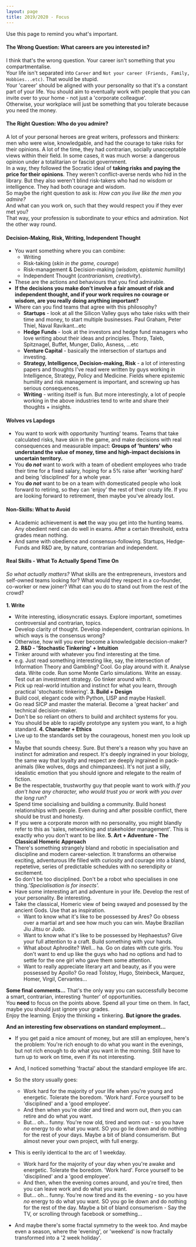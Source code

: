 ```yaml
---
layout: page
title: 2019/2020 - Focus
---
```


<p class="message">
  Use this page to remind you what's important.<br>
</p>

#### The Wrong Question: What careers are you interested in?
I think that's the wrong question. Your career isn't something that you compartmentalise.<br>
Your life isn't separated into `Career` and `Not your career (Friends, Family, Hobbies...etc)`. That would be stupid.<br>
Your 'career' should be aligned with your personality so that it's a constant part of your life. You should aim to eventually work with people that you can invite over to your home - not just a 'corporate colleague'. <br>
Otherwise, your workplace will just be something that you tolerate because you need the money. 
#### The Right Question: Who do you admire?
A lot of your personal heroes are great writers, professors and thinkers: men who were wise, knowledgable, and had the courage to take risks for their opinions. A lot of the time, they had contrarian, socially unacceptable views within their field. In some cases, it was much worse: a dangerous opinion under a totalitarian or fascist government.
<br>
In a way, they followed the Socratic ideal of **taking risks and paying the price for their opinions**. They weren't conflict-averse nerds who hid in the library. But they also weren't blind risk-takers who had no wisdom or intelligence. They had both courage and wisdom.
<br>
So maybe the right question to ask is: *How can you live like the men you admire?*<br>
And what can you work on, such that they would respect you if they ever met you?
<br>
That way, your profession is subordinate to your ethics and admiration. Not the other way round.
<br>

#### Decision-Making, Risk, Writing, Independent Thought
* You want something where you can combine: 
    - Writing
    - Risk-taking (*skin in the game, courage*)
    - Risk-management & Decision-making (*wisdom, epistemic humility*) 
    - Independent Thought (*contrarianism, creativity*).
* These are the actions and behaviours that you find admirable.
* **If the decisions you make don't involve a fair amount of risk and independent thought, and if your work requires no courage or wisdom, are you really doing anything important?** 
* Where can you find teams that agree with this philosophy?
    - **Startups** - look at all the Silicon Valley guys who take risks with their time and money, to start multiple businesses. Paul Graham, Peter Thiel, Naval Ravikant...etc
    - **Hedge Funds** - look at the investors and hedge fund managers who love writing about their ideas and principles. Thorp, Taleb, Spitznagel, Buffet, Munger, Dalio, Asness, ...etc
    - **Venture Capital** - basically the intersection of startups and investing.
    - **Strategy, Intelligence, Decision-making, Risk** - a lot of interesting papers and thoughts I've read were written by guys working in Intelligence, Strategy, Policy and Medicine. Fields where epistemic humility and risk management is important, and screwing up has serious consequences.
    - **Writing** - writing itself is fun. But more interestingly, a lot of people working in the above industries tend to write and share their thoughts + insights. 
#### Wolves vs Lapdogs
* You want to work with opportunity 'hunting' teams. Teams that take calculated risks, have skin in the game, and make decisions with real consequences and measurable impact: **Groups of 'hunters' who understand the value of money, time and high-impact decisions in uncertain territory.**
* You **do *not*** want to work with a team of obedient employees who trade their time for a fixed salary, hoping for a 5% raise after 'working hard' and being 'disciplined' for a whole year.
* You **do *not*** want to be on a team with domesticated people who look forward to retiring, so they can 'enjoy' the rest of their crusty life. If you are looking forward to retirement, then maybe you've already lost.
#### Non-Skills: What to Avoid
* Academic achievement is **not** the way you get into the hunting teams. Any obedient nerd can do well in exams. After a certain threshold, extra grades mean nothing.
* And same with obedience and consensus-following. Startups, Hedge-Funds and R&D are, by nature, contrarian and independent. 
#### Real Skills - What To Actually Spend Time On
*So what actually matters?* What skills are the entrepreneurs, investors and self-owned teams looking for? What would they respect in a co-founder, co-worker or new joiner? What can you do to stand out from the rest of the crowd? 
<br>
<br>
**1. Write**
* Write interesting, idiosyncratic essays. Explore important, sometimes controversial and contrarian, topics.
* Develop clarity of thought. Develop independent, contrarian opinions. In which ways is the consensus wrong?
* Otherwise, how will you ever become a knowledgable decision-maker? 
**2. R&D - 'Stochastic Tinkering' + Intuition**
* Tinker around with whatever you find interesting at the time.
* e.g. Just read something interesting like, say, the intersection of Information Theory and Gambling? Cool. Go play around with it. Analyse data. Write code. Run some Monte Carlo simulations. Write an essay. Test out an investment strategy. Go tinker around with it.
* Pick up real-world intuition and instinct for what you learn, through practical 'stochastic tinkering'. 
**3. Build + Design**
* Build cool, elegant code with Python, LISP and maybe Haskell. 
* Go read SICP and master the material. Become a 'great hacker' and technical decision-maker.
* Don't be so reliant on others to build and architect systems for you. 
* You should be able to rapidly prototype any system you want, to a high standard.
**4. Character + Ethics**
* Live up to the standards set by the courageous, honest men you look up to. 
* Maybe that sounds cheesy. Sure. But there's a reason why you have an instinct for admiration and respect. It's deeply ingrained in your biology, the same way that loyalty and respect are deeply ingrained in pack-animals (like wolves, dogs and chimpanzees). It's not just a silly, idealistic emotion that you should ignore and relegate to the realm of fiction. 
* Be the respectable, trustworthy guy that people want to work with.*If you don't have any character, who would trust you or work with you over the long run?*
*  Spend time socialising and building a community. Build honest relationships with people. Even during and after possible conflict, there should be trust and honesty.
* If you were a corporate moron with no personality, you might blandly refer to this as 'sales, networking and stakeholder management'.  This is exactly who you don't want to be like.
**5. Art + Adventure - The Classical Homeric Approach**
* There's something strangely bland and robotic in specialisation and discipline and modern career-selection. It transforms an otherwise exciting, adventurous life filled with curiosity and courage into a bland, repetetive, series of predictable schedules with no serendipity or excitement. 
* So don't be too disciplined. Don't be a robot who specialises in one thing.*'Specialisation is for insects'.*
* Have some interesting art and adventure in your life. Develop the rest of your personality. Be interesting.
* Take the classical, Homeric view of being swayed and posessed by the ancient Gods. Use that as inspiration.
    - Want to know what it's like to be possessed by Ares? Go obsess over a martial art and see how much you can win. Maybe Brazilian Jiu Jitsu or Judo.
    - Want to know what it's like to be possessed by Hephaestus? Give your full attention to a craft. Build something with your hands.
    - What about Aphrodite? Well... ha. Go on dates with cute girls. You don't want to end up like the guys who had no options and had to settle for the one girl who gave them some attention.
    - Want to really appreciate literary art and beauty, as if you were possessed by Apollo? Go read Tolstoy, Hugo, Steinbeck, Marquez, Homer, Virgil, Cervantes...

**Some final comments...**
That's the only way you can successfully become a smart, contrarian, interesting 'hunter' of opportunities.<br>
You **need** to focus on the points above. Spend all your time on them. In fact, maybe you should just ignore your grades. <br>
Enjoy the learning. Enjoy the thinking + tinkering. **But ignore the grades.** 
<br>




**And an interesting few observations on standard employment...**
* If you get paid a nice amount of money, but are still an employee, here's the problem: You're rich enough to do what you want in the evenings, but not rich enough to do what you want in the morning. Still have to turn up to work on time, even if its not interesting.

* And, I noticed something 'fractal' about the standard employee life arc.
* So the story usually goes:
    - Work hard for the majority of your life when you're young and energetic. Tolerate the boredom. 'Work hard'. Force yourself to be 'disciplined' and a 'good employee'.
    - And then when you're older and tired and worn out, *then* you can retire and do what you want.
    - But... oh... funny. You're now old, tired and worn out - so you have *no* energy to do what you want. SO you go lie down and do nothing for the rest of your days. Maybe a bit of bland consumerism. But almost never your own project, with full energy.

* This is eerily identical to the arc of 1 weekday.
	- Work hard for the majority of your day when you're awake and energetic. Tolerate the boredom. 'Work hard'. Force yourself to be 'disciplined' and a 'good employee'.
	- And then, when the evening comes around, and you're tired, then you can leave work and do what you want.
	- But... oh... funny. You're now tired and its the evening - so you have *no* energy to do what you want. SO you go lie down and do nothing for the rest of the day. Maybe a bit of bland consumerism - Say the TV, or scrolling through facebook or something...

* And maybe there's some fractal symmetry to the week too. And maybe even a season, where the 'evening', or 'weekend' is now fractally transformed into a '2 week holiday'. 
